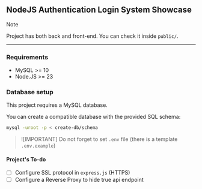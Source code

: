 ## NodeJS Authentication Login System Showcase

> [!NOTE]
> Project has both back and front-end. You can check it inside `public/`. 


<hr/>


### Requirements 

- MySQL >= 10 
- Node.JS >= 23


### Database setup 

This project requires a MySQL database. 

You can create a compatible database with the provided SQL schema: 

```bash
mysql -uroot -p < create-db/schema
```

> ![IMPORTANT]
> Do not forget to set `.env` file (there is a template `.env.example`)


#### Project's To-do

- [ ] Configure SSL protocol in `express.js` (HTTPS)
- [ ] Configure a Reverse Proxy to hide true api endpoint 
